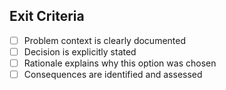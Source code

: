 ## Exit Criteria

- [ ] Problem context is clearly documented
- [ ] Decision is explicitly stated
- [ ] Rationale explains why this option was chosen
- [ ] Consequences are identified and assessed